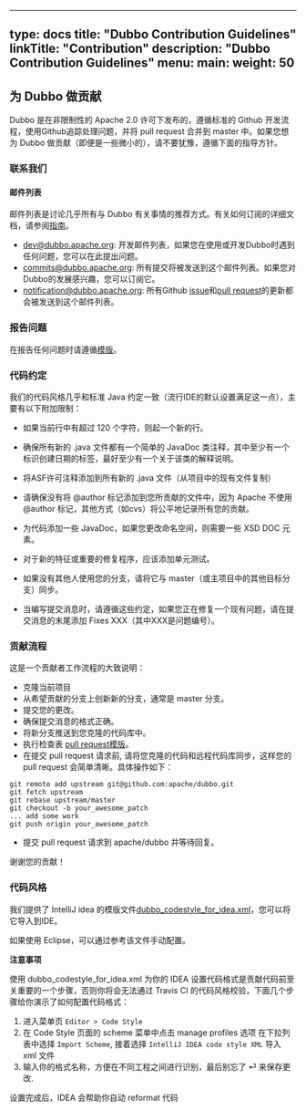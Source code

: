 
---
type: docs
title: "Dubbo Contribution Guidelines"
linkTitle: "Contribution"
description: "Dubbo Contribution Guidelines"
menu:
  main:
    weight: 50
---


## 为 Dubbo 做贡献

Dubbo 是在非限制性的 Apache 2.0 许可下发布的，遵循标准的 Github 开发流程，使用Github追踪处理问题，并将 pull request 合并到 master 中。如果您想为 Dubbo 做贡献（即便是一些微小的），请不要犹豫，遵循下面的指导方针。

### 联系我们

#### 邮件列表


邮件列表是讨论几乎所有与 Dubbo 有关事情的推荐方式。有关如何订阅的详细文档，请参阅[指南](https://github.com/apache/dubbo/wiki/Mailing-list-subscription-guide)。

- [dev@dubbo.apache.org](mailto:dev-subscribe@dubbo.apache.org): 开发邮件列表，如果您在使用或开发Dubbo时遇到任何问题，您可以在此提出问题。
- [commits@dubbo.apache.org](mailto:commits-subscribe@dubbo.apache.org): 所有提交将被发送到这个邮件列表。如果您对Dubbo的发展感兴趣，您可以订阅它。
- [notification@dubbo.apache.org](mailto:notification-subscribe@dubbo.apache.org): 所有Github  [issue](https://github.com/apache/dubbo/issues)和[pull request](https://github.com/apache/dubbo/pulls)的更新都会被发送到这个邮件列表。

### 报告问题

在报告任何问题时请遵循[模版](https://github.com/apache/dubbo/issues/new?template=dubbo-issue-report-template.md)。

### 代码约定
我们的代码风格几乎和标准 Java 约定一致（流行IDE的默认设置满足这一点），主要有以下附加限制：

* 如果当前行中有超过 120 个字符，则起一个新的行。

* 确保所有新的 .java 文件都有一个简单的 JavaDoc 类注释，其中至少有一个标识创建日期的标签，最好至少有一个关于该类的解释说明。

* 将ASF许可注释添加到所有新的 .java 文件（从项目中的现有文件复制）

* 请确保没有将 @author 标记添加到您所贡献的文件中，因为 Apache 不使用 @author 标记，其他方式（如cvs）将公平地记录所有您的贡献。

* 为代码添加一些 JavaDoc，如果您更改命名空间，则需要一些 XSD DOC 元素。

* 对于新的特征或重要的修复程序，应该添加单元测试。

* 如果没有其他人使用您的分支，请将它与 master（或主项目中的其他目标分支）同步。

* 当编写提交消息时，请遵循这些约定，如果您正在修复一个现有问题，请在提交消息的末尾添加 Fixes XXX（其中XXX是问题编号）。

### 贡献流程

这是一个贡献者工作流程的大致说明：

* 克隆当前项目
* 从希望贡献的分支上创新新的分支，通常是 master 分支。
* 提交您的更改。
* 确保提交消息的格式正确。
* 将新分支推送到您克隆的代码库中。
* 执行检查表 [pull request模版](https://github.com/apache/dubbo/blob/master/PULL_REQUEST_TEMPLATE.md)。
* 在提交 pull request 请求前, 请将您克隆的代码和远程代码库同步，这样您的 pull request 会简单清晰。具体操作如下：
```
git remote add upstream git@github.com:apache/dubbo.git
git fetch upstream
git rebase upstream/master
git checkout -b your_awesome_patch
... add some work
git push origin your_awesome_patch
```
* 提交 pull request 请求到 apache/dubbo 并等待回复。

谢谢您的贡献！

### 代码风格


我们提供了 IntelliJ idea 的模版文件[dubbo_codestyle_for_idea.xml](https://github.com/apache/dubbo/tree/master/codestyle/dubbo_codestyle_for_idea.xml)，您可以将它导入到IDE。

如果使用 Eclipse，可以通过参考该文件手动配置。

**注意事项**

使用 dubbo_codestyle_for_idea.xml 为你的 IDEA 设置代码格式是贡献代码前至关重要的一个步骤，否则你将会无法通过 Travis CI 的代码风格校验，下面几个步骤给你演示了如何配置代码格式：

1. 进入菜单页 `Editor > Code Style`
2. 在 Code Style 页面的 scheme 菜单中点击 manage profiles 选项
在下拉列表中选择 `Import Scheme`, 接着选择 `IntelliJ IDEA code style XML` 导入 xml 文件
3. 输入你的格式名称，方便在不同工程之间进行识别，最后别忘了 ⏎ 来保存更改.

设置完成后，IDEA 会帮助你自动 reformat 代码




